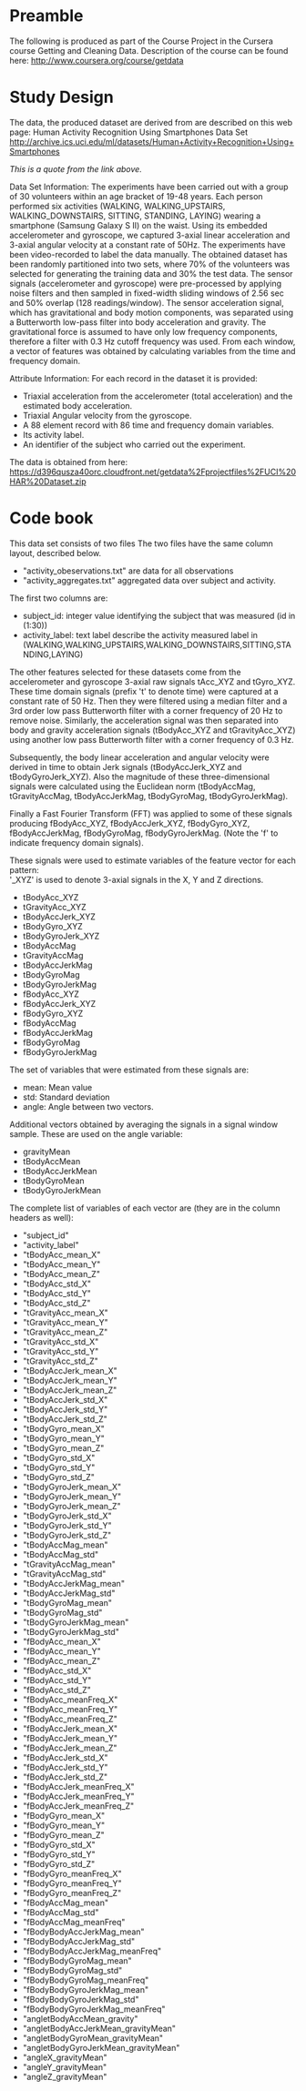 # Preamble
The following is produced as part of the Course Project in the Cursera course
Getting and Cleaning Data.
Description of the course can be found here:
http://www.coursera.org/course/getdata

# Study Design
The data, the produced dataset are derived from are described on this web page: 
Human Activity Recognition Using Smartphones Data Set 
http://archive.ics.uci.edu/ml/datasets/Human+Activity+Recognition+Using+Smartphones

*This is a quote from the link above.*

Data Set Information:
The experiments have been carried out with a group of 30 volunteers within an age 
bracket of 19-48 years. Each person performed six activities (WALKING, 
WALKING_UPSTAIRS, WALKING_DOWNSTAIRS, SITTING, STANDING, LAYING) wearing a smartphone 
(Samsung Galaxy S II) on the waist. Using its embedded accelerometer and gyroscope, 
we captured 3-axial linear acceleration and 3-axial angular velocity at a constant 
rate of 50Hz. The experiments have been video-recorded to label the data manually. 
The obtained dataset has been randomly partitioned into two sets, where 70% of the 
volunteers was selected for generating the training data and 30% the test data. 
The sensor signals (accelerometer and gyroscope) were pre-processed by applying noise 
filters and then sampled in fixed-width sliding windows of 2.56 sec and 50% overlap 
(128 readings/window). The sensor acceleration signal, which has gravitational and 
body motion components, was separated using a Butterworth low-pass filter into body 
acceleration and gravity. The gravitational force is assumed to have only low 
frequency components, therefore a filter with 0.3 Hz cutoff frequency was used. From 
each window, a vector of features was obtained by calculating variables from the time 
and frequency domain. 


Attribute Information:
For each record in the dataset it is provided: 
- Triaxial acceleration from the accelerometer (total acceleration) and the estimated body acceleration. 
- Triaxial Angular velocity from the gyroscope. 
- A 88 element record with 86 time and frequency domain variables. 
- Its activity label. 
- An identifier of the subject who carried out the experiment.


The data is obtained from here:
https://d396qusza40orc.cloudfront.net/getdata%2Fprojectfiles%2FUCI%20HAR%20Dataset.zip

# Code book
This data set consists of two files
The two files have the same column layout, described below.
- "activity_obeservations.txt" are data for all observations
- "activity_aggregates.txt" aggregated data over subject and activity.

The first two columns are:
- subject_id: integer value identifying the subject that was measured (id in (1:30))
- activity_label: text label describe the activity measured label in (WALKING,WALKING_UPSTAIRS,WALKING_DOWNSTAIRS,SITTING,STANDING,LAYING)  

The other features selected for these datasets come from the accelerometer and gyroscope 
3-axial raw signals tAcc_XYZ and tGyro_XYZ. These time domain signals (prefix 't' to 
denote time) were captured at a constant rate of 50 Hz. Then they were filtered using 
a median filter and a 3rd order low pass Butterworth filter with a corner frequency 
of 20 Hz to remove noise. Similarly, the acceleration signal was then separated into 
body and gravity acceleration signals (tBodyAcc_XYZ and tGravityAcc_XYZ) using 
another low pass Butterworth filter with a corner frequency of 0.3 Hz. 

Subsequently, the body linear acceleration and angular velocity were derived in time 
to obtain Jerk signals (tBodyAccJerk_XYZ and tBodyGyroJerk_XYZ). Also the magnitude 
of these three-dimensional signals were calculated using the Euclidean norm 
(tBodyAccMag, tGravityAccMag, tBodyAccJerkMag, tBodyGyroMag, tBodyGyroJerkMag). 

Finally a Fast Fourier Transform (FFT) was applied to some of these signals producing 
fBodyAcc_XYZ, fBodyAccJerk_XYZ, fBodyGyro_XYZ, fBodyAccJerkMag, fBodyGyroMag, 
fBodyGyroJerkMag. (Note the 'f' to indicate frequency domain signals). 

These signals were used to estimate variables of the feature vector for each pattern:  
'_XYZ' is used to denote 3-axial signals in the X, Y and Z directions.

- tBodyAcc_XYZ
- tGravityAcc_XYZ
- tBodyAccJerk_XYZ
- tBodyGyro_XYZ
- tBodyGyroJerk_XYZ
- tBodyAccMag
- tGravityAccMag
- tBodyAccJerkMag
- tBodyGyroMag
- tBodyGyroJerkMag
- fBodyAcc_XYZ
- fBodyAccJerk_XYZ
- fBodyGyro_XYZ
- fBodyAccMag
- fBodyAccJerkMag
- fBodyGyroMag
- fBodyGyroJerkMag

The set of variables that were estimated from these signals are: 

- mean: Mean value
- std: Standard deviation
- angle: Angle between two vectors.

Additional vectors obtained by averaging the signals in a signal window sample. These 
are used on the angle variable:

- gravityMean
- tBodyAccMean
- tBodyAccJerkMean
- tBodyGyroMean
- tBodyGyroJerkMean


The complete list of variables of each vector are (they are in the column headers as well): 

* "subject_id"
* "activity_label"
* "tBodyAcc_mean_X"
* "tBodyAcc_mean_Y"                    
* "tBodyAcc_mean_Z"                   
* "tBodyAcc_std_X"
* "tBodyAcc_std_Y" 
* "tBodyAcc_std_Z"                    
* "tGravityAcc_mean_X"
* "tGravityAcc_mean_Y"
* "tGravityAcc_mean_Z"                
* "tGravityAcc_std_X"
* "tGravityAcc_std_Y"
* "tGravityAcc_std_Z"
* "tBodyAccJerk_mean_X"
* "tBodyAccJerk_mean_Y"
* "tBodyAccJerk_mean_Z"               
* "tBodyAccJerk_std_X"
* "tBodyAccJerk_std_Y"
* "tBodyAccJerk_std_Z"
* "tBodyGyro_mean_X"
* "tBodyGyro_mean_Y"
* "tBodyGyro_mean_Z"
* "tBodyGyro_std_X"
* "tBodyGyro_std_Y"
* "tBodyGyro_std_Z"
* "tBodyGyroJerk_mean_X"
* "tBodyGyroJerk_mean_Y"
* "tBodyGyroJerk_mean_Z"
* "tBodyGyroJerk_std_X"
* "tBodyGyroJerk_std_Y"
* "tBodyGyroJerk_std_Z"
* "tBodyAccMag_mean"
* "tBodyAccMag_std"
* "tGravityAccMag_mean"
* "tGravityAccMag_std"
* "tBodyAccJerkMag_mean"
* "tBodyAccJerkMag_std"
* "tBodyGyroMag_mean"
* "tBodyGyroMag_std"
* "tBodyGyroJerkMag_mean"
* "tBodyGyroJerkMag_std"
* "fBodyAcc_mean_X"
* "fBodyAcc_mean_Y"
* "fBodyAcc_mean_Z"
* "fBodyAcc_std_X"
* "fBodyAcc_std_Y"
* "fBodyAcc_std_Z"
* "fBodyAcc_meanFreq_X"
* "fBodyAcc_meanFreq_Y"
* "fBodyAcc_meanFreq_Z"
* "fBodyAccJerk_mean_X"
* "fBodyAccJerk_mean_Y"
* "fBodyAccJerk_mean_Z"
* "fBodyAccJerk_std_X"
* "fBodyAccJerk_std_Y"
* "fBodyAccJerk_std_Z"
* "fBodyAccJerk_meanFreq_X"
* "fBodyAccJerk_meanFreq_Y"
* "fBodyAccJerk_meanFreq_Z"
* "fBodyGyro_mean_X"
* "fBodyGyro_mean_Y"
* "fBodyGyro_mean_Z"
* "fBodyGyro_std_X"
* "fBodyGyro_std_Y"
* "fBodyGyro_std_Z"
* "fBodyGyro_meanFreq_X"
* "fBodyGyro_meanFreq_Y"
* "fBodyGyro_meanFreq_Z"
* "fBodyAccMag_mean"
* "fBodyAccMag_std"
* "fBodyAccMag_meanFreq"
* "fBodyBodyAccJerkMag_mean"
* "fBodyBodyAccJerkMag_std"
* "fBodyBodyAccJerkMag_meanFreq"
* "fBodyBodyGyroMag_mean"
* "fBodyBodyGyroMag_std"
* "fBodyBodyGyroMag_meanFreq"
* "fBodyBodyGyroJerkMag_mean"
* "fBodyBodyGyroJerkMag_std"
* "fBodyBodyGyroJerkMag_meanFreq"
* "angletBodyAccMean_gravity"
* "angletBodyAccJerkMean_gravityMean"
* "angletBodyGyroMean_gravityMean"
* "angletBodyGyroJerkMean_gravityMean"
* "angleX_gravityMean"
* "angleY_gravityMean"
* "angleZ_gravityMean"                






